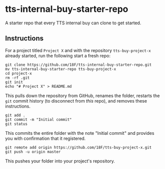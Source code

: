 # tts-internal-buy-starter-repo
A starter repo that every TTS internal buy can clone to get started.

## Instructions

For a project titled `Project X` and with the repository `tts-buy-project-x` already started, run the following start a fresh repo:

```
git clone https://github.com/18F/tts-internal-buy-starter-repo.git
mv tts-internal-buy-starter-repo tts-buy-project-x
cd project-x
rm -rf .git
git init
echo "# Project X" > README.md
```

This pulls down the repository from GitHub, renames the folder, restarts the `git` commit history (to disconnect from _this_ repo), and removes these instructions.

```
git add .
git commit -m "Initial commit"
git status
```

This commits the entire folder with the note "Initial commit" and provides you with confirmation that it registered.

```
git remote add origin https://github.com/18F/tts-buy-project-x.git
git push -u origin master
```

This pushes your folder into your project's repository.
